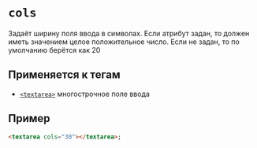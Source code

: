 # `cols`

Задаёт ширину поля ввода в символах. Если атрибут задан, то должен иметь значением целое положительное число. Если не задан, то по умолчанию берётся как 20

## Применяется к тегам

- [`<textarea>`](<../TAGS FORM/textarea.md>) многострочное поле ввода

## Пример

```html
<textarea cols="30"></textarea>;
```
